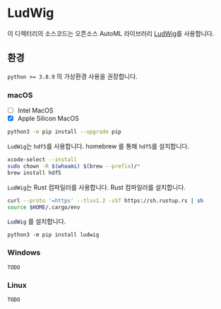 # LudWig

이 디렉터리의 소스코드는 오픈소스 AutoML 라이브러리 [LudWig](https://ludwig-ai.github.io/ludwig-docs/)를 사용합니다.

## 환경

`python >= 3.8.9` 의 가상환경 사용을 권장합니다.

### macOS

- [ ] Intel MacOS
- [x] Apple Silicon MacOS

```bash
python3 -m pip install --upgrade pip
```

`LudWig`는 `hdf5`를 사용합니다. homebrew 를 통해 `hdf5`를 설치합니다.
```bash
xcode-select --install
sudo chown -R $(whoami) $(brew --prefix)/*
brew install hdf5
```

`LudWig`는 Rust 컴파일러를 사용합니다. Rust 컴파일러를 설치합니다.
```bash
curl --proto '=https' --tlsv1.2 -sSf https://sh.rustup.rs | sh
source $HOME/.cargo/env
```

`LudWig` 를 설치합니다.
```
python3 -m pip install ludwig
```

### Windows

`TODO`

### Linux

`TODO`